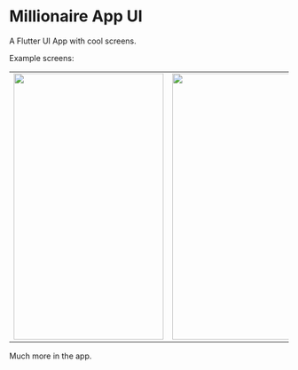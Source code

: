 # Millionaire App UI
A Flutter UI App with cool screens.

Example screens:

<table>
  <tr>
    <td><img src="/screens_shots/1.png" width=270 height=480></td>
    <td><img src="/screens_shots/2.png" width=270 height=480></td>
    <td><img src="/screens_shots/3.png" width=270 height=480></td>
    <td><img src="/screens_shots/4.png" width=270 height=480></td>
    <td><img src="/screens_shots/5.png" width=270 height=480></td>
  </tr>
</table>

Much more in the app.